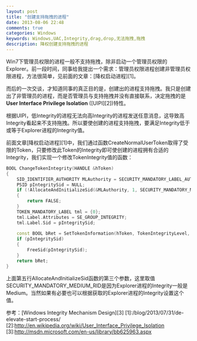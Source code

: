 ```yaml
---
layout: post
title: "创建支持拖拽的进程"
date: 2013-08-06 22:48
comments: true
categories: Windows
keywords: Windows,UAC,Integrity,drag,drop,无法拖拽,拖拽
description: 降权创建支持拖拽的进程
---
```

Win7下管理员权限的进程一般不支持拖拽，除非启动一个管理员权限的Explorer。前一段时间，同事给我提出一个需求：管理员权限进程创建非管理员权限进程，方法很简单，见前面的文章：[降权启动进程][1]。

而后的一次交谈，才知道同事的真正目的是，创建出的进程支持拖拽。我只是创建出了非管理员的进程，而是否管理员与支持拖拽并没有直接联系，决定拖拽的是**User Interface Privilege Isolation** ([UIPI][2])特性。

根据UIPI，低Integrity的进程无法向高Integrity的进程发送任意消息，这导致高Integrity看起来不支持拖拽。所以要使创建的进程支持拖拽，要满足Integrity低于或等于Explorer进程的Integrity值。

前面文章[降权启动进程][1]中，我们通过函数CreateNormalUserToken取得了受限的Token，只要修改此Token的Integrity即可使创建的进程拥有合适的Integrity，我们实现一个修改TokenIntegrity值的函数：
```cpp
BOOL ChangeTokenIntegrity(HANDLE &hToken) 
{  
    SID_IDENTIFIER_AUTHORITY MLAuthority = SECURITY_MANDATORY_LABEL_AUTHORITY;  
    PSID pIntegritySid = NULL;  
    if (!AllocateAndInitializeSid(&MLAuthority, 1, SECURITY_MANDATORY_MEDIUM_RID, 0, 0, 0, 0, 0, 0, 0, &pIntegritySid))  
    {   
        return FALSE;  
    }  
    TOKEN_MANDATORY_LABEL tml = {0};  
    tml.Label.Attributes = SE_GROUP_INTEGRITY;  
    tml.Label.Sid = pIntegritySid;
    
    const BOOL bRet = SetTokenInformation(hToken, TokenIntegrityLevel, &tml, (sizeof(tml) + GetLengthSid(pIntegritySid)));  
    if (pIntegritySid)  
    {   
        FreeSid(pIntegritySid);  
    }  
    return bRet; 
}
```
上面第五行AllocateAndInitializeSid函数的第三个参数，这里取值SECURITY_MANDATORY_MEDIUM_RID是因为Explorer进程的Integrity一般是Medium。当然如果有必要也可以根据获取的Explorer进程的Integrity设置这个值。

参考：[Windows Integrity Mechanism Design][3]
 [1]:/blog/2013/07/31/de-elevate-start-process/
 [2]:http://en.wikipedia.org/wiki/User_Interface_Privilege_Isolation
 [3]:http://msdn.microsoft.com/en-us/library/bb625963.aspx
